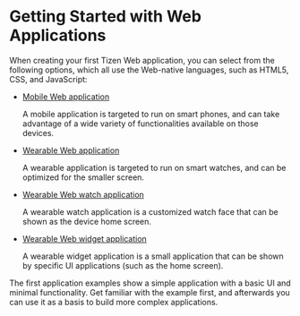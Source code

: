 
Getting Started with Web Applications
=====================================

When creating your first Tizen Web application, you can select from the
following options, which all use the Web-native languages, such as
HTML5, CSS, and JavaScript:

-   [Mobile Web application](mobile/first-app-mw.md)

    A mobile application is targeted to run on smart phones, and can
    take advantage of a wide variety of functionalities available on
    those devices.

-   [Wearable Web application](wearable/first-app-ww.md)

    A wearable application is targeted to run on smart watches, and can
    be optimized for the smaller screen.

-   [Wearable Web watch
    application](wearable-watch/first-app-watch-ww.md)

    A wearable watch application is a customized watch face that can be
    shown as the device home screen.

-   [Wearable Web widget
    application](wearable-widget/first-app-widget-ww.md)

    A wearable widget application is a small application that can be
    shown by specific UI applications (such as the home screen).

The first application examples show a simple application with a basic UI
and minimal functionality. Get familiar with the example first, and
afterwards you can use it as a basis to build more complex applications.
